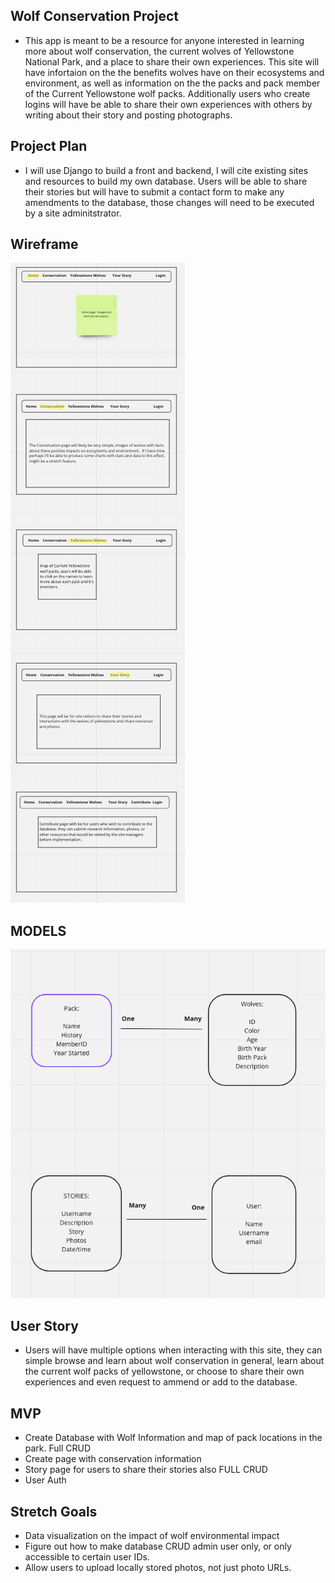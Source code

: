 ## Wolf Conservation Project

- This app is meant to be a resource for anyone interested in learning more about wolf conservation, the current wolves of Yellowstone National Park, and a place to share their own experiences.   This site will have infortaion on the the benefits wolves have on their ecosystems and environment, as well as information on the the packs and pack member of the  Current Yellowstone wolf packs.  Additionally users who create logins will have be able to share their own experiences with others by writing about their story and posting photographs. 

##  Project Plan

- I will use Django to build a front and backend, I will cite existing sites and resources to build my own database.  Users will be able to share their stories but will have to submit a contact form to make any amendments to the database, those changes will need to be executed by a site adminitstrator. 

## Wireframe 

!["wirefram"](./IMAGES/WIREFRAME.PNG)

## MODELS

!["modes"](./IMAGES/ERD.PNG)

## User Story

- Users will have multiple options when interacting with this site, they can simple browse and learn about wolf conservation in general, learn about the current wolf packs of yellowstone, or choose to share their own experiences and even request to ammend or add to the database. 

## MVP

- Create Database with Wolf Information and map of pack locations in the park. Full CRUD
- Create page with conservation information
- Story page for users to share their stories also FULL CRUD
- User Auth

## Stretch Goals

- Data visualization on the impact of wolf environmental impact
- Figure out how to make database CRUD admin user only, or only accessible to certain user IDs. 
- Allow users to upload locally stored photos, not just photo URLs. 
